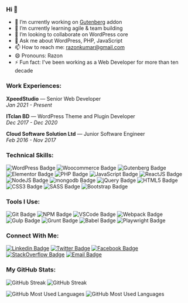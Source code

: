 ### Hi 👋
- 🔭 I’m currently working on [Gutenberg](https://wordpress.org/gutenberg/) addon
- 🌱 I’m currently learning agile & team building
- 👯 I’m looking to collaborate on WordPress core
- 💬 Ask me about WordPress, PHP, JavaScript
- 📫 How to reach me: razonkumar@gmail.com
- 😄 Pronouns: Razon
- ⚡ Fun fact: I've been working as a Web Developer for more than ten decade

<!-- I'm Razon, a Senior Web Developer with over ten years of expertise in the industry. My focus lies in WordPress, PHP, JavaScript, and React.js. -->

### Work Experiences:
**XpeedStudio** — Senior Web Developer <br>
*Jan 2021 - Present*
<br>

**ITclan BD** — WordPress Theme and Plugin Developer <br>
*Dec 2017 - Dec 2020*
<br>

**Cloud Software Solution Ltd** — Junior Software Engineer <br>
*Feb 2016 - Nov 2017*
<br>

### Technical Skills:
![WordPress Badge](https://img.shields.io/badge/wordpress-0073aa?style=for-the-badge&logo=wordpress&labelColor=191E23)
![Woocommerce Badge](https://img.shields.io/badge/woocommerce-7f54b2?style=for-the-badge&logo=woocommerce&labelColor=191E23)
![Gutenberg Badge](https://img.shields.io/badge/gutenberg-whitesmoke?style=for-the-badge&logo=gutenberg&labelColor=191E23)
![Elementor Badge](https://img.shields.io/badge/elementor-91013b?style=for-the-badge&logo=elementor&labelColor=191E23)
![PHP Badge](https://img.shields.io/badge/php-0073aa?style=for-the-badge&logo=php&labelColor=191E23&color=777bb4)
![JavaScript Badge](https://img.shields.io/badge/javascript-f7df1c?style=for-the-badge&logo=javascript&labelColor=191E23)
![ReactJS Badge](https://img.shields.io/badge/react-61dafb?style=for-the-badge&logo=react&labelColor=191E23)
![NodeJS Badge](https://img.shields.io/badge/nodejs-349934?style=for-the-badge&logo=node.js&labelColor=191E23)
![mongodb Badge](https://img.shields.io/badge/mongodb-48a248?style=for-the-badge&logo=mongodb&labelColor=191E23)
![jQuery Badge](https://img.shields.io/badge/jquery-1f6faa?style=for-the-badge&logo=jquery&labelColor=191E23)
![HTML5 Badge](https://img.shields.io/badge/html5-e35026?style=for-the-badge&logo=html5&labelColor=191E23)
![CSS3 Badge](https://img.shields.io/badge/css3-2865f0?style=for-the-badge&logo=css3&logoColor=2865f0&labelColor=191E23)
![SASS Badge](https://img.shields.io/badge/sass-cc6599?style=for-the-badge&logo=sass&labelColor=191E23)
![Bootstrap Badge](https://img.shields.io/badge/bootstrap-7952b3?style=for-the-badge&logo=bootstrap&labelColor=191E23)

### Tools I Use:
![Git Badge](https://img.shields.io/badge/git-f05032?style=for-the-badge&logo=git&labelColor=191E23)
![NPM Badge](https://img.shields.io/badge/npm-cb0001?style=for-the-badge&logo=npm&labelColor=191E23)
![VSCode Badge](https://img.shields.io/badge/vscode-22a7f2?style=for-the-badge&logo=visual-studio-code&logoColor=22a7f2&labelColor=191E23)
![Webpack Badge](https://img.shields.io/badge/webpack-8dd6f9?style=for-the-badge&logo=webpack&labelColor=191E23)
![Gulp Badge](https://img.shields.io/badge/gulp-d04647?style=for-the-badge&logo=gulp&labelColor=191E23)
![Grunt Badge](https://img.shields.io/badge/grunt-faaa17?style=for-the-badge&logo=grunt&labelColor=191E23)
![Babel Badge](https://img.shields.io/badge/babel-f9dc3e?style=for-the-badge&logo=babel&labelColor=191E23)
![Playwright Badge](https://img.shields.io/badge/playwright-2fad33?style=for-the-badge&logo=playwright&labelColor=191E23)

### Connect With Me:
[![Linkedin Badge](https://img.shields.io/badge/linkedin-0b66c2?style=for-the-badge&logo=linkedin)](https://www.linkedin.com/in/raazon/)
[![Twitter Badge](https://img.shields.io/badge/twitter-1d9bf0?style=for-the-badge&logo=twitter&logoColor=fff)](https://twitter.com/raazzon)
[![Facebook Badge](https://img.shields.io/badge/facebook-1d9bf0?style=for-the-badge&logo=facebook)](https://fb.com/raazon)
[![StackOverflow Badge](https://img.shields.io/badge/stackoverflow-f58025?style=for-the-badge&logo=stackoverflow&logoColor=fff)](https://stackoverflow.com/u/7196955)
[![Email Badge](https://img.shields.io/badge/email-ea4336?style=for-the-badge&logo=gmail&logoColor=fff)](mailto:razonkumar@gmail.com)

### My GitHub Stats:
![GitHub Streak](https://github-readme-streak-stats.herokuapp.com?user=raazon&card_width=430)
![GitHub Streak](https://github-readme-streak-stats.herokuapp.com?user=razon-xs&card_width=430)

![GitHub Most Used Languages](https://github-readme-stats.vercel.app/api/top-langs/?username=raazon&theme=dark&hide_border=false&include_all_commits=true&count_private=true&layout=compact)
![GitHub Most Used Languages](https://github-readme-stats.vercel.app/api/top-langs/?username=razon-xs&theme=dark&hide_border=false&include_all_commits=true&count_private=true&layout=compact)
